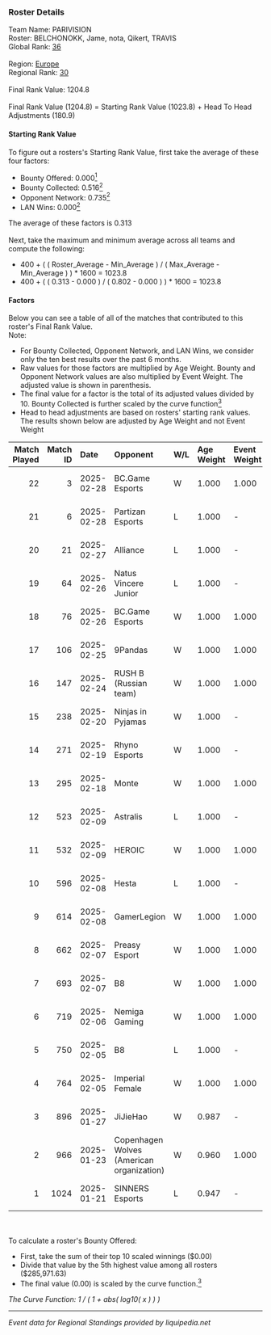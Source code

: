 ### Roster Details<br />
Team Name: PARIVISION<br />
Roster: BELCHONOKK, Jame, nota, Qikert, TRAVIS<br />
Global Rank: [36](../../standings_global_2025_02_28.md)<br />
<br />
Region: [Europe]( ../../standings_europe_2025_02_28.md)<br />
Regional Rank: [30]( ../../standings_europe_2025_02_28.md)<br />
<br />
Final Rank Value:  1204.8<br />
<br />
Final Rank Value (1204.8) = Starting Rank Value (1023.8) + Head To Head Adjustments (180.9)<br />

#### Starting Rank Value<br />
To figure out a rosters's Starting Rank Value, first take the average of these four factors:<br />
- Bounty Offered: 0.000[<sup>1</sup>](#table2)
- Bounty Collected: 0.516[<sup>2</sup>](#table1)
- Opponent Network: 0.735[<sup>2</sup>](#table1)
- LAN Wins: 0.000[<sup>2</sup>](#table1)

The average of these factors is 0.313<br />
<br />
Next, take the maximum and minimum average across all teams and compute the following:<br />
- 400 + ( ( Roster_Average - Min_Average ) / ( Max_Average - Min_Average ) ) * 1600 = 1023.8
- 400 + ( ( 0.313 - 0.000 ) / ( 0.802 - 0.000 ) ) * 1600 = 1023.8


#### Factors<br />
Below you can see a table of all of the matches that contributed to this roster's Final Rank Value.<br />
Note:<br />

- For Bounty Collected, Opponent Network, and LAN Wins, we consider only the ten best results over the past 6 months.
- Raw values for those factors are multiplied by Age Weight. Bounty and Opponent Network values are also multiplied by Event Weight. The adjusted value is shown in parenthesis.
- The final value for a factor is the total of its adjusted values divided by 10. Bounty Collected is further scaled by the curve function[<sup>3</sup>](#curveFunction)
- Head to head adjustments are based on rosters' starting rank values. The results shown below are adjusted by Age Weight and not Event Weight
<span id="table1"></span><br />


| Match Played | Match ID | Date       | Opponent                                  | W/L | Age Weight | Event Weight | Bounty Collected | Opponent Network | LAN Wins  | H2H Adj. | Roster                                 |
| -: | -: | :- | :- | :- | :- | :- | :- | :- | :- | -: | :- |
|           22 |        3 | 2025-02-28 | BC.Game Esports                           | W   | 1.000      | 1.000        | 0.092 (0.092)    | 0.809 (0.809)    | 0 (0.000) |    24.48 | BELCHONOKK, Jame, nota, Qikert, TRAVIS |
|           21 |        6 | 2025-02-28 | Partizan Esports                          | L   | 1.000      | -            | -                | -                | -         |   -12.75 | BELCHONOKK, Jame, nota, Qikert, TRAVIS |
|           20 |       21 | 2025-02-27 | Alliance                                  | L   | 1.000      | -            | -                | -                | -         |   -20.25 | BELCHONOKK, Jame, nota, Qikert, TRAVIS |
|           19 |       64 | 2025-02-26 | Natus Vincere Junior                      | L   | 1.000      | -            | -                | -                | -         |   -16.36 | BELCHONOKK, Jame, nota, Qikert, TRAVIS |
|           18 |       76 | 2025-02-26 | BC.Game Esports                           | W   | 1.000      | 1.000        | 0.092 (0.092)    | 0.809 (0.809)    | 0 (0.000) |    25.04 | BELCHONOKK, Jame, nota, Qikert, TRAVIS |
|           17 |      106 | 2025-02-25 | 9Pandas                                   | W   | 1.000      | 1.000        | 0.104 (0.104)    | 0.671 (0.671)    | 0 (0.000) |    18.08 | BELCHONOKK, Jame, nota, Qikert, TRAVIS |
|           16 |      147 | 2025-02-24 | RUSH B (Russian team)                     | W   | 1.000      | 1.000        | 0.033 (0.033)    | 0.935 (0.935)    | 0 (0.000) |    16.57 | BELCHONOKK, Jame, nota, Qikert, TRAVIS |
|           15 |      238 | 2025-02-20 | Ninjas in Pyjamas                         | W   | 1.000      | -            | -                | -                | 0 (0.000) |     3.56 | BELCHONOKK, Jame, nota, Qikert, TRAVIS |
|           14 |      271 | 2025-02-19 | Rhyno Esports                             | W   | 1.000      | -            | -                | -                | 0 (0.000) |     6.90 | BELCHONOKK, Jame, nota, Qikert, TRAVIS |
|           13 |      295 | 2025-02-18 | Monte                                     | W   | 1.000      | 1.000        | 0.053 (0.053)    | 0.867 (0.867)    | 0 (0.000) |    17.69 | BELCHONOKK, Jame, nota, Qikert, TRAVIS |
|           12 |      523 | 2025-02-09 | Astralis                                  | L   | 1.000      | -            | -                | -                | -         |    -0.56 | BELCHONOKK, Jame, nota, Qikert, TRAVIS |
|           11 |      532 | 2025-02-09 | HEROIC                                    | W   | 1.000      | 1.000        | 0.156 (0.156)    | -                | 0 (0.000) |    24.50 | BELCHONOKK, Jame, nota, Qikert, TRAVIS |
|           10 |      596 | 2025-02-08 | Hesta                                     | L   | 1.000      | -            | -                | -                | -         |   -22.96 | BELCHONOKK, Jame, nota, Qikert, TRAVIS |
|            9 |      614 | 2025-02-08 | GamerLegion                               | W   | 1.000      | 1.000        | 0.102 (0.102)    | 0.448 (0.448)    | 0 (0.000) |    29.24 | BELCHONOKK, Jame, nota, Qikert, TRAVIS |
|            8 |      662 | 2025-02-07 | Preasy Esport                             | W   | 1.000      | 1.000        | -                | 0.566 (0.566)    | 0 (0.000) |     7.16 | BELCHONOKK, Jame, nota, Qikert, TRAVIS |
|            7 |      693 | 2025-02-07 | B8                                        | W   | 1.000      | 1.000        | 0.148 (0.148)    | 0.828 (0.828)    | -         |    27.40 | BELCHONOKK, Jame, nota, Qikert, TRAVIS |
|            6 |      719 | 2025-02-06 | Nemiga Gaming                             | W   | 1.000      | 1.000        | 0.212 (0.212)    | 0.455 (0.455)    | -         |    22.75 | BELCHONOKK, Jame, nota, Qikert, TRAVIS |
|            5 |      750 | 2025-02-05 | B8                                        | L   | 1.000      | -            | -                | -                | -         |    -3.35 | BELCHONOKK, Jame, nota, Qikert, TRAVIS |
|            4 |      764 | 2025-02-05 | Imperial Female                           | W   | 1.000      | 1.000        | 0.159 (0.159)    | -                | -         |    19.03 | BELCHONOKK, Jame, nota, Qikert, TRAVIS |
|            3 |      896 | 2025-01-27 | JiJieHao                                  | W   | 0.987      | -            | -                | -                | -         |     5.83 | BELCHONOKK, Jame, nota, Qikert, TRAVIS |
|            2 |      966 | 2025-01-23 | Copenhagen Wolves (American organization) | W   | 0.960      | 1.000        | -                | 1.000 (0.960)    | -         |    18.16 | BELCHONOKK, Jame, nota, Qikert, TRAVIS |
|            1 |     1024 | 2025-01-21 | SINNERS Esports                           | L   | 0.947      | -            | -                | -                | -         |    -9.26 | BELCHONOKK, Jame, nota, Qikert, TRAVIS |

<br />
<span id="table2"></span><br />
To calculate a roster's Bounty Offered:<br />

- First, take the sum of their top 10 scaled winnings ($0.00)
- Divide that value by the 5th highest value among all rosters ($285,971.63)
- The final value (0.00) is scaled by the curve function.[<sup>3</sup>](#curveFunction)

<span id="curveFunction"></span>_The Curve Function: 1 / ( 1 + abs( log10( x ) ) )_<br />

---
_Event data for Regional Standings provided by liquipedia.net_<br />
